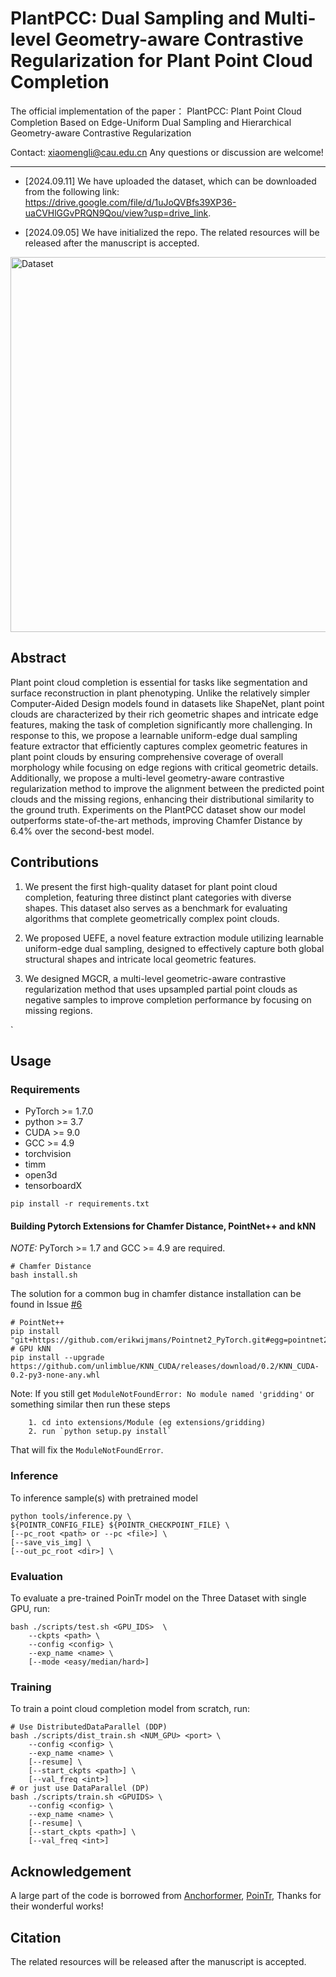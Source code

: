 # PlantPCC: Dual Sampling and Multi-level Geometry-aware Contrastive Regularization for Plant Point Cloud Completion
The official implementation of the paper：
PlantPCC: Plant Point Cloud Completion Based on Edge-Uniform Dual Sampling and Hierarchical Geometry-aware Contrastive Regularization

Contact: xiaomengli@cau.edu.cn Any questions or discussion are welcome!

-----
+ [2024.09.11] We have uploaded the dataset, which can be downloaded from the following link: https://drive.google.com/file/d/1uJoQVBfs39XP36-uaCVHlGGvPRQN9Qou/view?usp=drive_link.

+ [2024.09.05] We have initialized the repo. The related resources will be released after the manuscript is accepted.


<img src="assets/PlantPCC.png" alt="Dataset" width="800" height="600">




## Abstract
Plant point cloud completion is essential for tasks like segmentation and surface reconstruction in plant phenotyping. Unlike the relatively simpler Computer-Aided Design models found in datasets like ShapeNet, plant point clouds are characterized by their rich geometric shapes and intricate edge features, making the task of completion significantly more challenging. In response to this, we propose a learnable uniform-edge dual sampling feature extractor that efficiently captures complex geometric features in plant point clouds by ensuring comprehensive coverage of overall morphology while focusing on edge regions with critical geometric details. Additionally, we propose a multi-level geometry-aware contrastive regularization method to improve the alignment between the predicted point clouds and the missing regions, enhancing their distributional similarity to the ground truth. Experiments on the PlantPCC dataset show our model outperforms state-of-the-art methods, improving Chamfer Distance by 6.4\% over the second-best model. 

## Contributions
1. We present the first high-quality dataset for plant point cloud completion, featuring three distinct plant categories with diverse shapes. This dataset also serves as a benchmark for evaluating algorithms that complete geometrically complex point clouds.
   
2. We proposed UEFE, a novel feature extraction module utilizing learnable uniform-edge dual sampling, designed to effectively capture both global structural shapes and intricate local geometric features.   

3. We designed MGCR, a multi-level  geometric-aware contrastive regularization method that uses upsampled partial point clouds as negative samples to improve completion performance by focusing on missing regions.

`

## Usage

### Requirements

- PyTorch >= 1.7.0
- python >= 3.7
- CUDA >= 9.0
- GCC >= 4.9 
- torchvision
- timm
- open3d
- tensorboardX

```
pip install -r requirements.txt
```

#### Building Pytorch Extensions for Chamfer Distance, PointNet++ and kNN

*NOTE:* PyTorch >= 1.7 and GCC >= 4.9 are required.

```
# Chamfer Distance
bash install.sh
```
The solution for a common bug in chamfer distance installation can be found in Issue [#6](https://github.com/yuxumin/PoinTr/issues/6)
```
# PointNet++
pip install "git+https://github.com/erikwijmans/Pointnet2_PyTorch.git#egg=pointnet2_ops&subdirectory=pointnet2_ops_lib"
# GPU kNN
pip install --upgrade https://github.com/unlimblue/KNN_CUDA/releases/download/0.2/KNN_CUDA-0.2-py3-none-any.whl
```

Note: If you still get `ModuleNotFoundError: No module named 'gridding'` or something similar then run these steps

```
    1. cd into extensions/Module (eg extensions/gridding)
    2. run `python setup.py install`
```

That will fix the `ModuleNotFoundError`.




### Inference

To inference sample(s) with pretrained model

```
python tools/inference.py \
${POINTR_CONFIG_FILE} ${POINTR_CHECKPOINT_FILE} \
[--pc_root <path> or --pc <file>] \
[--save_vis_img] \
[--out_pc_root <dir>] \
```


### Evaluation

To evaluate a pre-trained PoinTr model on the Three Dataset with single GPU, run:

```
bash ./scripts/test.sh <GPU_IDS>  \
    --ckpts <path> \
    --config <config> \
    --exp_name <name> \
    [--mode <easy/median/hard>]
```


### Training

To train a point cloud completion model from scratch, run:

```
# Use DistributedDataParallel (DDP)
bash ./scripts/dist_train.sh <NUM_GPU> <port> \
    --config <config> \
    --exp_name <name> \
    [--resume] \
    [--start_ckpts <path>] \
    [--val_freq <int>]
# or just use DataParallel (DP)
bash ./scripts/train.sh <GPUIDS> \
    --config <config> \
    --exp_name <name> \
    [--resume] \
    [--start_ckpts <path>] \
    [--val_freq <int>]
```
## Acknowledgement
A large part of the code is borrowed from [Anchorformer](https://github.com/chenzhik/AnchorFormer), [PoinTr](https://github.com/ifzhang/ByteTrack),  Thanks for their wonderful works!

## Citation
The related resources will be released after the manuscript is accepted. 
